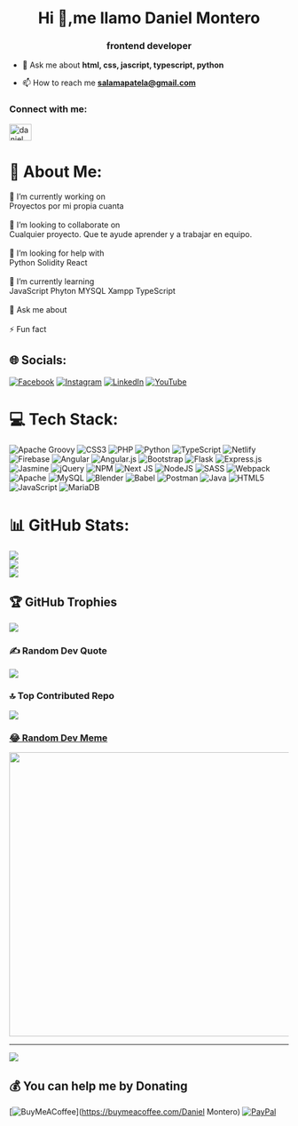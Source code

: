 <h1 align="center">Hi 👋,me llamo Daniel Montero</h1>
<h3 align="center">frontend developer</h3>

- 💬 Ask me about **html, css, jascript, typescript, python**

- 📫 How to reach me **salamapatela@gmail.com**

<h3 align="left">Connect with me:</h3>
<p align="left">
<a href="https://linkedin.com/in/daniel montero" target="blank"><img align="center" src="https://raw.githubusercontent.com/rahuldkjain/github-profile-readme-generator/master/src/images/icons/Social/linked-in-alt.svg" alt="daniel montero" height="30" width="40" /></a>
</p>




# 💫 About Me:
🔭 I’m currently working on<br>      Proyectos por mi propia cuanta<br><br>👯 I’m looking to collaborate on<br>      Cualquier proyecto. Que te ayude  aprender y a trabajar en equipo.<br><br>🤝 I’m looking for help with<br>      Python Solidity React<br><br>🌱 I’m currently learning<br>      JavaScript Phyton MYSQL Xampp TypeScript <br> <br>💬 Ask me about<br>      <br>⚡ Fun fact


## 🌐 Socials:
[![Facebook](https://img.shields.io/badge/Facebook-%231877F2.svg?logo=Facebook&logoColor=white)](https://facebook.com/https://www.facebook.com/profile.php?id=100085413865285) [![Instagram](https://img.shields.io/badge/Instagram-%23E4405F.svg?logo=Instagram&logoColor=white)](https://instagram.com/https://www.instagram.com/thegodesign/) [![LinkedIn](https://img.shields.io/badge/LinkedIn-%230077B5.svg?logo=linkedin&logoColor=white)](https://linkedin.com/in/https://www.linkedin.com/in/daniel-montero-castro-859357270/) [![YouTube](https://img.shields.io/badge/YouTube-%23FF0000.svg?logo=YouTube&logoColor=white)](https://youtube.com/@https://www.youtube.com/channel/UCzS6XNq-wHu378-oEcsLILA) 

# 💻 Tech Stack:
![Apache Groovy](https://img.shields.io/badge/Apache%20Groovy-4298B8.svg?style=flat&logo=Apache+Groovy&logoColor=white) ![CSS3](https://img.shields.io/badge/css3-%231572B6.svg?style=flat&logo=css3&logoColor=white) ![PHP](https://img.shields.io/badge/php-%23777BB4.svg?style=flat&logo=php&logoColor=white) ![Python](https://img.shields.io/badge/python-3670A0?style=flat&logo=python&logoColor=ffdd54) ![TypeScript](https://img.shields.io/badge/typescript-%23007ACC.svg?style=flat&logo=typescript&logoColor=white) ![Netlify](https://img.shields.io/badge/netlify-%23000000.svg?style=flat&logo=netlify&logoColor=#00C7B7) ![Firebase](https://img.shields.io/badge/firebase-%23039BE5.svg?style=flat&logo=firebase) ![Angular](https://img.shields.io/badge/angular-%23DD0031.svg?style=flat&logo=angular&logoColor=white) ![Angular.js](https://img.shields.io/badge/angular.js-%23E23237.svg?style=flat&logo=angularjs&logoColor=white) ![Bootstrap](https://img.shields.io/badge/bootstrap-%23563D7C.svg?style=flat&logo=bootstrap&logoColor=white) ![Flask](https://img.shields.io/badge/flask-%23000.svg?style=flat&logo=flask&logoColor=white) ![Express.js](https://img.shields.io/badge/express.js-%23404d59.svg?style=flat&logo=express&logoColor=%2361DAFB) ![Jasmine](https://img.shields.io/badge/jasmine-%238A4182.svg?style=flat&logo=jasmine&logoColor=white) ![jQuery](https://img.shields.io/badge/jquery-%230769AD.svg?style=flat&logo=jquery&logoColor=white) ![NPM](https://img.shields.io/badge/NPM-%23000000.svg?style=flat&logo=npm&logoColor=white) ![Next JS](https://img.shields.io/badge/Next-black?style=flat&logo=next.js&logoColor=white) ![NodeJS](https://img.shields.io/badge/node.js-6DA55F?style=flat&logo=node.js&logoColor=white) ![SASS](https://img.shields.io/badge/SASS-hotpink.svg?style=flat&logo=SASS&logoColor=white) ![Webpack](https://img.shields.io/badge/webpack-%238DD6F9.svg?style=flat&logo=webpack&logoColor=black) ![Apache](https://img.shields.io/badge/apache-%23D42029.svg?style=flat&logo=apache&logoColor=white) ![MySQL](https://img.shields.io/badge/mysql-%2300f.svg?style=flat&logo=mysql&logoColor=white) ![Blender](https://img.shields.io/badge/blender-%23F5792A.svg?style=flat&logo=blender&logoColor=white) ![Babel](https://img.shields.io/badge/Babel-F9DC3e?style=flat&logo=babel&logoColor=black) ![Postman](https://img.shields.io/badge/Postman-FF6C37?style=flat&logo=postman&logoColor=white) ![Java](https://img.shields.io/badge/java-%23ED8B00.svg?style=flat&logo=java&logoColor=white) ![HTML5](https://img.shields.io/badge/html5-%23E34F26.svg?style=flat&logo=html5&logoColor=white) ![JavaScript](https://img.shields.io/badge/javascript-%23323330.svg?style=flat&logo=javascript&logoColor=%23F7DF1E) ![MariaDB](https://img.shields.io/badge/MariaDB-003545?style=flat&logo=mariadb&logoColor=white)
# 📊 GitHub Stats:
![](https://github-readme-stats.vercel.app/api?username=pibe0010&theme=radical&hide_border=true&include_all_commits=true&count_private=false)<br/>
![](https://github-readme-streak-stats.herokuapp.com/?user=pibe0010&theme=radical&hide_border=true)<br/>
![](https://github-readme-stats.vercel.app/api/top-langs/?username=pibe0010&theme=radical&hide_border=true&include_all_commits=true&count_private=false&layout=compact)

## 🏆 GitHub Trophies
![](https://github-profile-trophy.vercel.app/?username=pibe0010&theme=radical&no-frame=false&no-bg=true&margin-w=4)

### ✍️ Random Dev Quote
![](https://quotes-github-readme.vercel.app/api?type=horizontal&theme=radical)

### 🔝 Top Contributed Repo
![](https://github-contributor-stats.vercel.app/api?username=pibe0010&limit=5&theme=radical&combine_all_yearly_contributions=true)
<a href="https://github.com/Pibe0010?tab=repositories"/>

### 😂 Random Dev Meme
<img src="https://rm.up.railway.app/" width="512px"/>

---
[![](https://visitcount.itsvg.in/api?id=pibe0010&icon=2&color=3)](https://visitcount.itsvg.in)

  ## 💰 You can help me by Donating
  [![BuyMeACoffee](https://img.shields.io/badge/Buy%20Me%20a%20Coffee-ffdd00?style=for-the-badge&logo=buy-me-a-coffee&logoColor=black)](https://buymeacoffee.com/Daniel Montero) [![PayPal](https://img.shields.io/badge/PayPal-00457C?style=for-the-badge&logo=paypal&logoColor=white)](https://paypal.me/salamapatela@gmail.com) 

  
<!-- Proudly created with GPRM ( https://gprm.itsvg.in ) -->
